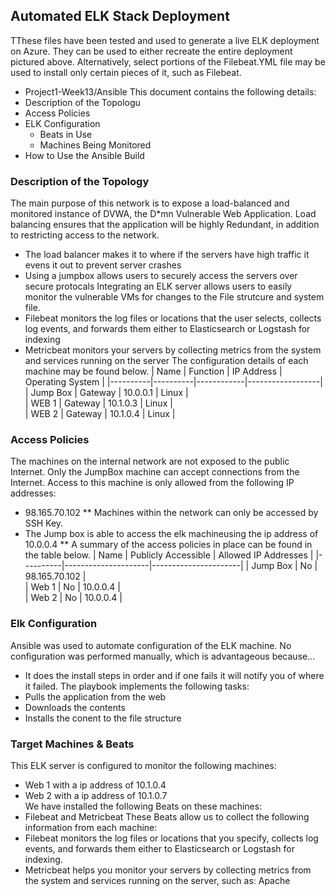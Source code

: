 ## Automated ELK Stack Deployment

TThese files have been tested and used to generate a live ELK deployment on Azure. They can be used to either recreate the entire deployment pictured above. Alternatively, select portions of the Filebeat.YML file may be used to install only certain pieces of it, such as Filebeat.
  - Project1-Week13/Ansible
This document contains the following details:
- Description of the Topologu
- Access Policies
- ELK Configuration
  - Beats in Use
  - Machines Being Monitored
- How to Use the Ansible Build
### Description of the Topology
The main purpose of this network is to expose a load-balanced and monitored instance of DVWA, the D*mn Vulnerable Web Application.
Load balancing ensures that the application will be highly Redundant, in addition to restricting access to the network.
- The load balancer makes it to where if the servers have high traffic it evens it out to prevent server crashes
- Using a jumpbox allows users to securely access the servers over secure protocals
Integrating an ELK server allows users to easily monitor the vulnerable VMs for changes to the File strutcure and system file.
- Filebeat monitors the log files or locations that the user selects, collects log events, and forwards them either to Elasticsearch or Logstash for indexing
- Metricbeat monitors your servers by collecting metrics from the system and services running on the server
The configuration details of each machine may be found below.
| Name     | Function | IP Address | Operating System |
|----------|----------|------------|------------------|
| Jump Box | Gateway  | 10.0.0.1   | Linux            |     
| WEB 1    | Gateway  | 10.1.0.3   | Linux            |      
| WEB 2    | Gateway  | 10.1.0.4   | Linux            |    
### Access Policies
The machines on the internal network are not exposed to the public Internet.
Only the JumpBox machine can accept connections from the Internet. Access to this machine is only allowed from the following IP addresses:
- 98.165.70.102     **
Machines within the network can only be accessed by SSH Key.
- The Jump box is able to access the elk machineusing the ip address of 10.0.0.4  **
A summary of the access policies in place can be found in the table below.
| Name     | Publicly Accessible | Allowed IP Addresses |
|----------|---------------------|----------------------|
| Jump Box |        No           |  98.165.70.102       |  
| Web 1    |        No           |      10.0.0.4        |  
| Web 2    |        No           |      10.0.0.4        |  
### Elk Configuration
Ansible was used to automate configuration of the ELK machine. No configuration was performed manually, which is advantageous because...
- It does the install steps in order and if one fails it will notify you of where it failed.
The playbook implements the following tasks:
- Pulls the application from the web
- Downloads the contents
- Installs the conent to the file structure
### Target Machines & Beats
This ELK server is configured to monitor the following machines:
- Web 1 with a ip address of 10.1.0.4    
- Web 2 with a ip address of 10.1.0.7   
We have installed the following Beats on these machines:
- Filebeat and Metricbeat
These Beats allow us to collect the following information from each machine:
- Filebeat monitors the log files or locations that you specify, collects log events, and forwards them either to Elasticsearch or Logstash for indexing.
- Metricbeat helps you monitor your servers by collecting metrics from the system and services running on the server, such as: Apache
